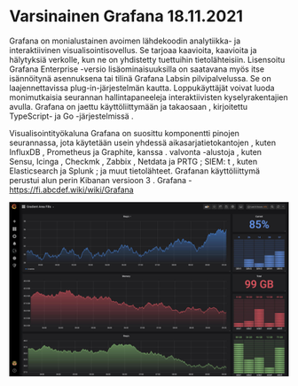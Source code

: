 <h1>Varsinainen Grafana 18.11.2021 </h1>

Grafana on monialustainen avoimen lähdekoodin analytiikka- ja interaktiivinen visualisointisovellus.
Se tarjoaa kaavioita, kaavioita ja hälytyksiä verkolle, kun ne on yhdistetty tuettuihin tietolähteisiin. 
Lisensoitu Grafana Enterprise -versio lisäominaisuuksilla on saatavana myös itse isännöitynä asennuksena tai tilinä Grafana Labsin pilvipalvelussa. 
Se on laajennettavissa plug-in-järjestelmän kautta. 
Loppukäyttäjät voivat luoda monimutkaisia seurannan hallintapaneeleja interaktiivisten kyselyrakentajien avulla. 
Grafana on jaettu käyttöliittymään ja takaosaan , kirjoitettu TypeScript- ja Go -järjestelmissä . 

Visualisointityökaluna Grafana on suosittu komponentti pinojen seurannassa, jota käytetään usein yhdessä aikasarjatietokantojen , 
kuten InfluxDB , Prometheus ja Graphite, kanssa . valvonta -alustoja , kuten Sensu, Icinga , Checkmk , Zabbix , Netdata ja PRTG ; SIEM: t ,
kuten Elasticsearch ja Splunk ; ja muut tietolähteet. Grafanan käyttöliittymä perustui alun perin Kibanan versioon 3 . 
Grafana - https://fi.abcdef.wiki/wiki/Grafana

![Alt text](images/graph_gradient_area.jpeg?raw=true "None")

